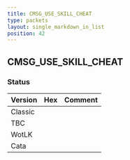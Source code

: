 ```yaml
---
title: CMSG_USE_SKILL_CHEAT
type: packets
layout: single_markdown_in_list
position: 42
---
```


## CMSG_USE_SKILL_CHEAT

### Status

Version | Hex | Comment
---------- | ---------- | ---------- 
Classic |  |  
TBC |  |  
WotLK |  |  
Cata |  |  

